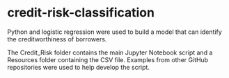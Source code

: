 # credit-risk-classification

Python and logistic regression were used to build a model that can identify the creditworthiness of borrowers.

The Credit_Risk folder contains the main Jupyter Notebook script and a Resources folder containing the CSV file. Examples from other GitHub repositories were used to help develop the script.
